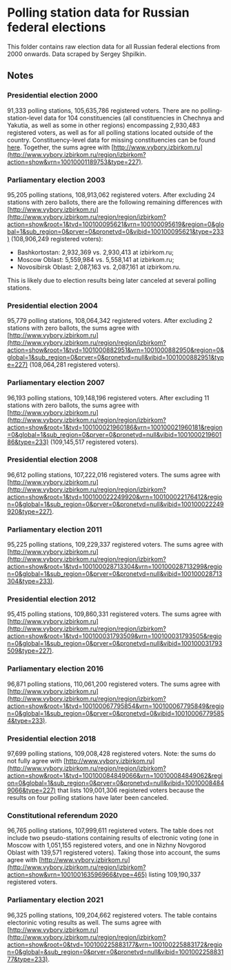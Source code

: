 # Polling station data for Russian federal elections

This folder contains raw election data for all Russian federal elections from 2000 onwards. Data scraped by Sergey Shpilkin.


## Notes

### Presidential election 2000

91,333 polling stations, 105,635,786 registered voters. There are no polling-station-level data for 104 constituencies (all constituencies in Chechnya and Yakutia, as well as some in other regions) encompassing 2,930,483 registered voters, as well as for all polling stations located outside of the country. Constituency-level data for missing constituencies can be found [here](https://drive.google.com/file/d/0ByFMnUnpIlriYWZpMHdYRXgySXc/view). Together, the sums agree with [http://www.vybory.izbirkom.ru](http://www.vybory.izbirkom.ru/region/izbirkom?action=show&vrn=10010001189753&type=227).


### Parliamentary election 2003

95,205 polling stations, 108,913,062 registered voters. After excluding 24 stations with zero ballots, there are the following remaining differences with [http://www.vybory.izbirkom.ru](http://www.vybory.izbirkom.ru/region/region/izbirkom?action=show&root=1&tvd=100100095621&vrn=100100095619&region=0&global=1&sub_region=0&prver=0&pronetvd=0&vibid=100100095621&type=233) (108,906,249 registered voters):

* Bashkortostan: 2,932,369 vs. 2,930,413 at izbirkom.ru;
* Moscow Oblast: 5,559,984 vs. 5,558,141 at izbirkom.ru;
* Novosibirsk Oblast: 2,087,163 vs. 2,087,161 at izbirkom.ru. 

This is likely due to election results being later canceled at several polling stations.


### Presidential election 2004

95,779 polling stations, 108,064,342 registered voters. After excluding 2 stations with zero ballots, the sums agree with [http://www.vybory.izbirkom.ru](http://www.vybory.izbirkom.ru/region/region/izbirkom?action=show&root=1&tvd=1001000882951&vrn=1001000882950&region=0&global=1&sub_region=0&prver=0&pronetvd=null&vibid=1001000882951&type=227) (108,064,281 registered voters).


### Parliamentary election 2007

96,193 polling stations, 109,148,196 registered voters. After excluding 11 stations with zero ballots, the sums agree with [http://www.vybory.izbirkom.ru](http://www.vybory.izbirkom.ru/region/region/izbirkom?action=show&root=1&tvd=100100021960186&vrn=100100021960181&region=0&global=1&sub_region=0&prver=0&pronetvd=null&vibid=100100021960186&type=233) (109,145,517 registered voters).


### Presidential election 2008

96,612 polling stations, 107,222,016 registered voters. The sums agree with [http://www.vybory.izbirkom.ru](http://www.vybory.izbirkom.ru/region/region/izbirkom?action=show&root=1&tvd=100100022249920&vrn=100100022176412&region=0&global=1&sub_region=0&prver=0&pronetvd=null&vibid=100100022249920&type=227).


### Parliamentary election 2011

95,225 polling stations, 109,229,337 registered voters.  The sums agree with [http://www.vybory.izbirkom.ru](http://www.vybory.izbirkom.ru/region/region/izbirkom?action=show&root=1&tvd=100100028713304&vrn=100100028713299&region=0&global=1&sub_region=0&prver=0&pronetvd=null&vibid=100100028713304&type=233).


### Presidential election 2012

95,415 polling stations, 109,860,331 registered voters. The sums agree with [http://www.vybory.izbirkom.ru](http://www.vybory.izbirkom.ru/region/region/izbirkom?action=show&root=1&tvd=100100031793509&vrn=100100031793505&region=0&global=1&sub_region=0&prver=0&pronetvd=null&vibid=100100031793509&type=227).


### Parliamentary election 2016

96,871 polling stations, 110,061,200 registered voters. The sums agree with [http://www.vybory.izbirkom.ru](http://www.vybory.izbirkom.ru/region/region/izbirkom?action=show&root=1&tvd=100100067795854&vrn=100100067795849&region=0&global=1&sub_region=0&prver=0&pronetvd=0&vibid=100100067795854&type=233).


### Presidential election 2018

97,699 polling stations, 109,008,428 registered voters. Note: the sums do not fully agree with [http://www.vybory.izbirkom.ru](http://www.vybory.izbirkom.ru/region/region/izbirkom?action=show&root=1&tvd=100100084849066&vrn=100100084849062&region=0&global=1&sub_region=0&prver=0&pronetvd=null&vibid=100100084849066&type=227) that lists 109,001,306 registered voters because the results on four polling stations have later been canceled.


### Constitutional referendum 2020

96,765 polling stations, 107,999,611 registered voters. The table does not include two pseudo-stations containing results of electronic voting (one in Moscow with 1,051,155 registered voters, and one in Nizhny Novgorod Oblast with 139,571 registered voters). Taking those into account, the sums agree with [http://www.vybory.izbirkom.ru](http://www.vybory.izbirkom.ru/region/izbirkom?action=show&vrn=100100163596966&type=465) listing 109,190,337 registered voters.


### Parliamentary election 2021

96,325 polling stations, 109,204,662 registered voters. The table contains electorinic voting results as well. The sums agree with [http://www.vybory.izbirkom.ru](http://www.vybory.izbirkom.ru/region/region/izbirkom?action=show&root=0&tvd=100100225883177&vrn=100100225883172&region=0&global=&sub_region=0&prver=0&pronetvd=null&vibid=100100225883177&type=233).




